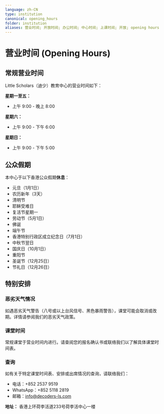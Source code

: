 ```yaml
---
language: zh-CN
type: institution
canonical: opening_hours
folder: institution
aliases: 营业时间; 开放时间; 办公时间; 中心时间; 上课时间; 开放; opening hours; business hours; schedule
---
```

# 营业时间 (Opening Hours)

## 常规营业时间

Little Scholars（迪少）教育中心的营业时间如下：

**星期一至五：**
- 上午 9:00 - 晚上 8:00

**星期六：**
- 上午 9:00 - 下午 6:00

**星期日：**
- 上午 9:00 - 下午 5:00

## 公众假期

本中心于以下香港公众假期**休息**：
- 元旦（1月1日）
- 农历新年（3天）
- 清明节
- 耶稣受难日
- 复活节星期一
- 劳动节（5月1日）
- 佛诞
- 端午节
- 香港特别行政区成立纪念日（7月1日）
- 中秋节翌日
- 国庆日（10月1日）
- 重阳节
- 圣诞节（12月25日）
- 节礼日（12月26日）

## 特别安排

### 恶劣天气情况
如遇恶劣天气警告（八号或以上台风信号、黑色暴雨警告），课堂可能会取消或改期。详情请参阅我们的恶劣天气政策。

### 课堂时间
常规课堂于营业时间内进行。请查阅您的报名确认书或联络我们以了解具体课堂时间表。

### 查询
如有关于特定课堂时间表、安排或出席情况的查询，请联络我们：
- 电话：+852 2537 9519
- WhatsApp：+852 5118 2819
- 邮箱：info@decoders-ls.com

**地址：** 香港上环荷李活道233号荷李活中心一楼
